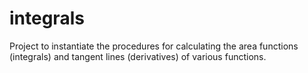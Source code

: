 # integrals
Project to instantiate the procedures for calculating the area functions (integrals) and tangent lines (derivatives) of various functions.
